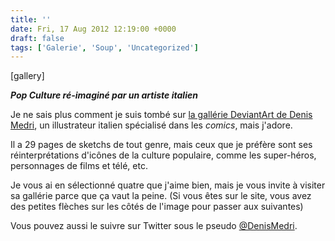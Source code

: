 ```yaml
---
title: ''
date: Fri, 17 Aug 2012 12:19:00 +0000
draft: false
tags: ['Galerie', 'Soup', 'Uncategorized']
---
```


\[gallery\]

_**Pop Culture ré-imaginé par un artiste italien**_

Je ne sais plus comment je suis tombé sur [la gallérie DeviantArt de Denis Medri](http://denism79.deviantart.com/gallery/), un illustrateur italien spécialisé dans les _comics_, mais j'adore.

Il a 29 pages de sketchs de tout genre, mais ceux que je préfère sont ses réinterprétations d'icônes de la culture populaire, comme les super-héros, personnages de films et télé, etc.

Je vous ai en sélectionné quatre que j'aime bien, mais je vous invite à visiter sa gallérie parce que ça vaut la peine. (Si vous êtes sur le site, vous avez des petites flèches sur les côtés de l'image pour passer aux suivantes)

Vous pouvez aussi le suivre sur Twitter sous le pseudo [@DenisMedri](https://twitter.com/DenisMedri).